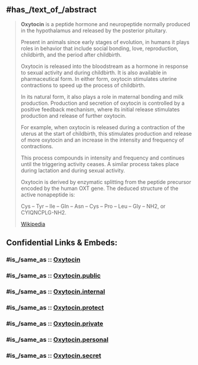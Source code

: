 
## #has_/text_of_/abstract 

> **Oxytocin** is a peptide hormone and neuropeptide 
> normally produced in the hypothalamus and released by the posterior pituitary. 
> 
> Present in animals since early stages of evolution, 
> in humans it plays roles in behavior that include social bonding, love, reproduction, childbirth, 
> and the period after childbirth. 
> 
> Oxytocin is released into the bloodstream as a hormone in response to sexual activity and during childbirth. 
> It is also available in pharmaceutical form. 
> In either form, oxytocin stimulates uterine contractions to speed up the process of childbirth. 
>
> In its natural form, it also plays a role in maternal bonding and milk production. 
> Production and secretion of oxytocin is controlled by a positive feedback mechanism, 
> where its initial release stimulates production and release of further oxytocin. 
> 
> For example, when oxytocin is released during a contraction of the uterus at the start of childbirth, 
> this stimulates production and release of more oxytocin 
> and an increase in the intensity and frequency of contractions. 
> 
> This process compounds in intensity and frequency and continues until the triggering activity ceases. 
> A similar process takes place during lactation and during sexual activity.
>
> Oxytocin is derived by enzymatic splitting from the peptide precursor encoded by the human OXT gene. 
> The deduced structure of the active nonapeptide is:
>
> Cys – Tyr – Ile – Gln – Asn – Cys – Pro – Leu – Gly – NH2, or CYIQNCPLG-NH2.
>
> [Wikipedia](https://en.wikipedia.org/wiki/Oxytocin)


## Confidential Links & Embeds: 

### #is_/same_as :: [Oxytocin](Oxytocin.md) 

### #is_/same_as :: [Oxytocin.public](/_public/Chemistry/organic/Biochemistry/Hormone/Oxytocin.public.md) 

### #is_/same_as :: [Oxytocin.internal](/_internal/Chemistry/organic/Biochemistry/Hormone/Oxytocin.internal.md) 

### #is_/same_as :: [Oxytocin.protect](/_protect/Chemistry/organic/Biochemistry/Hormone/Oxytocin.protect.md) 

### #is_/same_as :: [Oxytocin.private](/_private/Chemistry/organic/Biochemistry/Hormone/Oxytocin.private.md) 

### #is_/same_as :: [Oxytocin.personal](/_personal/Chemistry/organic/Biochemistry/Hormone/Oxytocin.personal.md) 

### #is_/same_as :: [Oxytocin.secret](/_secret/Chemistry/organic/Biochemistry/Hormone/Oxytocin.secret.md)

